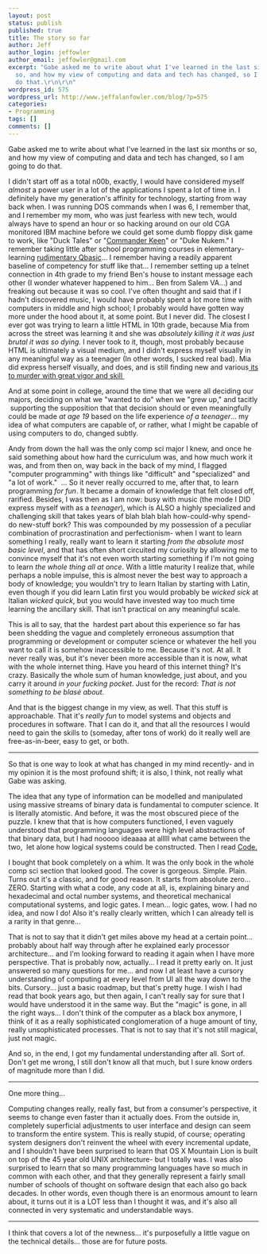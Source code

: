 ```yaml
---
layout: post
status: publish
published: true
title: The story so far
author: Jeff
author_login: jeffowler
author_email: jeffowler@gmail.com
excerpt: "Gabe asked me to write about what I've learned in the last six months or
  so, and how my view of computing and data and tech has changed, so I am going to
  do that.\r\n\r\n"
wordpress_id: 575
wordpress_url: http://www.jeffalanfowler.com/blog/?p=575
categories:
- Programming
tags: []
comments: []
---
```

Gabe asked me to write about what I've learned in the last six months or so, and how my view of computing and data and tech has changed, so I am going to do that.

<a id="more"></a><a id="more-575"></a>

I didn't start off as a total n00b, exactly, I would have considered myself <em>almost</em> a power user in a lot of the applications I spent a lot of time in. I definitely have my generation's affinity for technology, starting from way back when. I was running DOS commands when I was 6, I remember that, and I remember my mom, who was just fearless with new tech, would always have to spend an hour or so hacking around on our old CGA monitored IBM machine before we could get some dumb floppy disk game to work, like "Duck Tales" or "<a href="http://www.youtube.com/watch?v=CyTDI2ATb6k&amp;noredirect=1">Commander Keen</a>" or "Duke Nukem." I remember taking little after school programming courses in elementary- learning <a href="http://repl.it/Kpm/1" target="_blank">rudimentary Qbasic</a>... I remember having a readily apparent baseline of competency for stuff like that... I remember setting up a telnet connection in 4th grade to my friend Ben's house to instant message each other (I wonder whatever happened to him... Ben from Salem VA...) and freaking out because it was so cool. I've often thought and said that if I hadn't discovered music, I would have probably spent a lot more time with computers in middle and high school; I probably would have gotten way more under the hood about it, at some point. But I never did. The closest I ever got was trying to learn a little HTML in 10th grade, because Mia from across the street was learning it and she was <em>absolutely killing it it was just brutal it was so dying. </em>I never took to it, though, most probably because HTML is ultimately a visual medium, and I didn't express myself visually in any meaningful way as a teenager (In other words, I sucked real bad). Mia did express herself visually, and does, and is still finding new and various<a href="http://www.businessinsider.com/best-designers-in-technology-2013-5?op=1" target="_blank"> its to murder with great vigor and skill </a>

And at some point in college, around the time that we were all deciding our majors, deciding on what we "wanted to do" when we "grew up," and tacitly  supporting the supposition that that decision should or even meaningfully could be made <em>at age 19</em> based on the life experience <em>of a teenager</em>...<em> </em>my idea of what computers are capable of, or rather, what I might be capable of using computers to do, changed subtly.

Andy from down the hall was the only comp sci major I knew, and once he said something about how hard the curriculum was, and how much work it was, and from then on, way back in the back of my mind, I flagged "computer programming" with things like "difficult" and "specialized" and "a lot of work."  ... So it never really occurred to me, after that, to learn programming <em>for fun</em>. It became a domain of knowledge that felt closed off, rarified. Besides, I was then as I am now: busy with music (the mode I DID express myself with as a <em>teenager</em>), which is ALSO a highly specialized and challenging skill that takes years of blah blah blah how-could-why spend-do new-stuff bork? This was compounded by my possession of a peculiar combination of procrastination and perfectionism- when I want to learn something I really, really want to learn it starting <em>from the absolute most basic level</em>, and that has often short circuited my curiosity by allowing me to convince myself that it's not even worth starting something if I'm not going to learn <em>the whole thing all at once</em>. With a little maturity I realize that, while perhaps a noble impulse, this is almost never the best way to approach a body of knowledge; you wouldn't try to learn Italian by starting with Latin, even though if you did learn Latin first you would probably be <em>wicked sick</em> at Italian <em>wicked quick</em>, but you would have invested way too much time learning the ancillary skill. That isn't practical on any meaningful scale.

This is all to say, that the  hardest part about this experience so far has been shedding the vague and completely erroneous assumption that programming or development or computer science or whatever the hell you want to call it is somehow inaccessible to me. Because it's not. At all. It never really was, but it's never been more accessible than it is now, what with the whole internet thing. Have you heard of this internet thing? It's crazy. Basically the whole sum of human knowledge, just about, and you carry it around <em>in your</em> <em>fucking pocket</em>. Just for the record: <em>That is not something to be blasé about.</em>

And that is the biggest change in my view, as well. That this stuff is approachable. That it's <em>really fun</em> to model systems and objects and procedures in software. That I can do it, and that all the resources I would need to gain the skills to (someday, after tons of work) do it really well are free-as-in-beer, easy to get, or both.

***

So that is one way to look at what has changed in my mind recently- and in my opinion it is the most profound shift; it is also, I think, not really what Gabe was asking.

The idea that any type of information can be modelled and manipulated using massive streams of binary data is fundamental to computer science. It is literally atomistic. And before, it was the most obscured piece of the puzzle. I knew that that is how computers functioned, I even vaguely understood that programming languages were high level abstractions of that binary data, but I had nooooo ideaaaa at alllll what came between the two,  let alone how logical systems could be constructed. Then I read <a href="http://www.amazon.com/Code-Language-Computer-Hardware-Software/dp/0735611319">Code.</a>

I bought that book completely on a whim. It was the only book in the whole comp sci section that looked good. The cover is gorgeous. Simple. Plain. Turns out it's a classic, and for good reason. It starts from absolute zero... ZERO. Starting with what a code, any code at all, is, explaining binary and hexadecimal and octal number systems, and theoretical mechanical computational systems, and logic gates. I mean... logic gates, wow. I had no idea, and now I do! Also it's really clearly written, which I can already tell is a rarity in that genre...

That is not to say that it didn't get miles above my head at a certain point... probably about half way through after he explained early processor architecture... and I'm looking forward to reading it again when I have more perspective. That is probably now, actually... I read it pretty early on. It just answered so many questions for me... and now I at least have a cursory understanding of computing at every level from UI all the way down to the bits. Cursory... just a basic roadmap, but that's pretty huge. I wish I had read that book years ago, but then again, I can't really say for sure that I would have understood it in the same way. But the "magic" is gone, in all the right ways... I don't think of the computer as a black box anymore, I think of it as a really sophisticated conglomeration of a huge amount of tiny, really unsophisticated processes. That is not to say that it's not still magical, just not magic.

And so, in the end, I got my fundamental understanding after all. Sort of. Don't get me wrong, I still don't know all that much, but I sure know orders of magnitude more than I did.

***

One more thing...

Computing changes really, really fast, but from a consumer's perspective, it seems to change even faster than it actually does. From the outside in, completely superficial adjustments to user interface and design can seem to transform the entire system. This is really stupid, of course; operating system designers don't reinvent the wheel with every incremental update, and I shouldn't have been surprised to learn that OS X Mountain Lion is built on top of the 45 year old UNIX architecture- but I totally was. I was also surprised to learn that so many programming languages have so much in common with each other, and that they generally represent a fairly small number of schools of thought on software design that each also go back decades. In other words, even though there is an enormous amount to learn about, it turns out it is a LOT less than I thought it was, and it's also all connected in very systematic and understandable ways.

***

I think that covers a lot of the newness... it's purposefully a little vague on the technical details... those are for future posts.

&nbsp;

